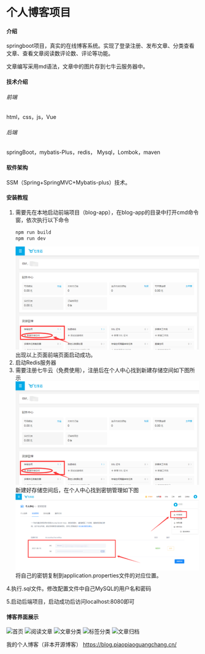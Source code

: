 # 个人博客项目

#### 介绍
springboot项目，真实的在线博客系统。实现了登录注册、发布文章、分类查看文章、查看文章阅读数评论数、评论等功能。

文章编写采用md语法，文章中的图片存到七牛云服务器中。

#### 技术介绍
###### 前端
html，css，js，Vue

###### 后端
springBoot，mybatis-Plus，redis， Mysql，Lombok，maven

#### 软件架构
SSM（Spring+SpringMVC+Mybatis-plus）技术。

#### 安装教程

1.  需要先在本地启动前端项目（blog-app），在blog-app的目录中打开cmd命令窗，依次执行以下命令
    ~~~
    npm run build
    npm run dev
    ~~~
    ![img.png](images/img.png)
    出现以上页面前端页面启动成功。
2.  启动Redis服务器
3.  需要注册七牛云（免费使用），注册后在个人中心找到新建存储空间如下图所示
![img_1.png](images/img_1.png)
    新建好存储空间后，在个人中心找到密钥管理如下图
    ![img_2.png](images/img_2.png)
    将自己的密钥复制到application.properties文件的对应位置。
    
4.执行.sql文件。修改配置文件中自己MySQL的用户名和密码

5.启动后端项目，启动成功后访问localhost:8080即可


#### 博客界面展示
![首页](https://images.gitee.com/uploads/images/2021/0905/211021_dd0b2ebf_8793792.png "屏幕截图.png")
![阅读文章](https://images.gitee.com/uploads/images/2021/0905/211215_eeb4219f_8793792.png "屏幕截图.png")
![文章分类](https://images.gitee.com/uploads/images/2021/0905/211056_6971ef34_8793792.png "屏幕截图.png")
![标签分类](https://images.gitee.com/uploads/images/2021/0905/211116_72cbe501_8793792.png "屏幕截图.png")
![文章归档](https://images.gitee.com/uploads/images/2021/0905/211136_332a31cb_8793792.png "屏幕截图.png")

我的个人博客（非本开源博客）
https://blog.piaopiaoguangchang.cn/


